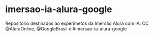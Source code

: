# imersao-ia-alura-google
Repositório destinados ao experimetos da Imersão Alura com IA. CC @AluraOnline, @GoogleBrasil e #imersao-ia-alura-google
